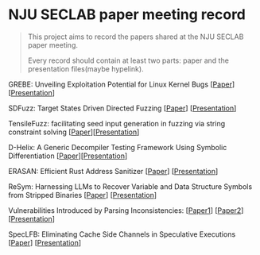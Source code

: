 # NJU SECLAB paper meeting record
> This project aims to record the papers shared at the NJU SECLAB paper meeting.
>
> Every record should contain at least two parts: paper and the presentation files(maybe hypelink).

GREBE: Unveiling Exploitation Potential for Linux Kernel Bugs [[Paper](https://zplin.me/papers/GREBE.pdf)] [[Presentation](./PresentationFiles/GREBE.pdf)]

SDFuzz: Target States Driven Directed Fuzzing [[Paper](https://www.usenix.org/system/files/usenixsecurity24-li-penghui.pdf)] [[Presentation](./PresentationFiles/SDFUZZ.pdf)]

TensileFuzz: facilitating seed input generation in fuzzing via string constraint solving [[Paper](https://dl.acm.org/doi/pdf/10.1145/3533767.3534403)][[Presentation](./PresentationFiles/TensileFuzz.pdf)]

D-Helix: A Generic Decompiler Testing Framework Using Symbolic Differentiation [[Paper](https://www.usenix.org/system/files/sec24fall-prepub-759-zou.pdf)][[Presentation](./PresentationFiles/D-Helix.pdf)]

ERASAN: Efficient Rust Address Sanitizer [[Paper](https://s2-lab.github.io/assets/erasan_S&P_2024.pdf)] [[Presentation](./PresentationFiles/ERASAN.pdf)]

ReSym: Harnessing LLMs to Recover Variable and Data Structure Symbols from Stripped Binaries [[Paper](https://www.cs.purdue.edu/homes/lintan/publications/resym-ccs24.pdf)] [[Presentation](./PresentationFiles/resym-ccs24.pdf)]

Vulnerabilities Introduced by Parsing Inconsistencies: [[Paper1](https://dl.acm.org/doi/abs/10.1145/3460120.3485384)] [[Paper2](https://ieeexplore.ieee.org/document/9833690)]  [[Presentation](./PresentationFiles/Parsing_Inconsistency.pdf)]

SpecLFB: Eliminating Cache Side Channels in Speculative Executions [[Paper](https://www.usenix.org/conference/usenixsecurity24/presentation/cheng-xiaoyu)] [[Presentation](./PresentationFiles/SpecLFB.pdf)]
